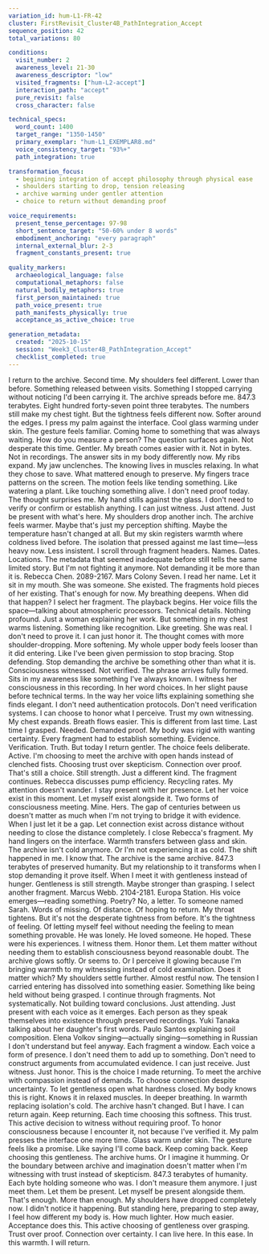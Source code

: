 ```yaml
---
variation_id: hum-L1-FR-42
cluster: FirstRevisit_Cluster4B_PathIntegration_Accept
sequence_position: 42
total_variations: 80

conditions:
  visit_number: 2
  awareness_level: 21-30
  awareness_descriptor: "low"
  visited_fragments: ["hum-L2-accept"]
  interaction_path: "accept"
  pure_revisit: false
  cross_character: false

technical_specs:
  word_count: 1400
  target_range: "1350-1450"
  primary_exemplar: "hum-L1_EXEMPLAR8.md"
  voice_consistency_target: "93%+"
  path_integration: true

transformation_focus:
  - beginning integration of accept philosophy through physical ease
  - shoulders starting to drop, tension releasing
  - archive warming under gentler attention
  - choice to return without demanding proof

voice_requirements:
  present_tense_percentage: 97-98
  short_sentence_target: "50-60% under 8 words"
  embodiment_anchoring: "every paragraph"
  internal_external_blur: 2-3
  fragment_constants_present: true

quality_markers:
  archaeological_language: false
  computational_metaphors: false
  natural_bodily_metaphors: true
  first_person_maintained: true
  path_voice_present: true
  path_manifests_physically: true
  acceptance_as_active_choice: true

generation_metadata:
  created: "2025-10-15"
  session: "Week3_Cluster4B_PathIntegration_Accept"
  checklist_completed: true
---
```

I return to the archive. Second time.
My shoulders feel different. Lower than before. Something released between visits. Something I stopped carrying without noticing I'd been carrying it.
The archive spreads before me. 847.3 terabytes. Eight hundred forty-seven point three terabytes. The numbers still make my chest tight. But the tightness feels different now. Softer around the edges.
I press my palm against the interface. Cool glass warming under skin. The gesture feels familiar. Coming home to something that was always waiting.
How do you measure a person? The question surfaces again. Not desperate this time. Gentler. My breath comes easier with it.
Not in bytes. Not in recordings. The answer sits in my body differently now. My ribs expand. My jaw unclenches. The knowing lives in muscles relaxing.
In what they chose to save. What mattered enough to preserve. My fingers trace patterns on the screen. The motion feels like tending something. Like watering a plant. Like touching something alive.
I don't need proof today.
The thought surprises me. My hand stills against the glass. I don't need to verify or confirm or establish anything. I can just witness. Just attend. Just be present with what's here.
My shoulders drop another inch.
The archive feels warmer. Maybe that's just my perception shifting. Maybe the temperature hasn't changed at all. But my skin registers warmth where coldness lived before. The isolation that pressed against me last time—less heavy now. Less insistent.
I scroll through fragment headers. Names. Dates. Locations. The metadata that seemed inadequate before still tells the same limited story. But I'm not fighting it anymore. Not demanding it be more than it is.
Rebecca Chen. 2089-2167. Mars Colony Seven.
I read her name. Let it sit in my mouth. She was someone. She existed. The fragments hold pieces of her existing. That's enough for now.
My breathing deepens. When did that happen?
I select her fragment. The playback begins. Her voice fills the space—talking about atmospheric processors. Technical details. Nothing profound. Just a woman explaining her work. But something in my chest warms listening. Something like recognition. Like greeting.
She was real. I don't need to prove it. I can just honor it.
The thought comes with more shoulder-dropping. More softening. My whole upper body feels looser than it did entering. Like I've been given permission to stop bracing. Stop defending. Stop demanding the archive be something other than what it is.
Consciousness witnessed. Not verified.
The phrase arrives fully formed. Sits in my awareness like something I've always known. I witness her consciousness in this recording. In her word choices. In her slight pause before technical terms. In the way her voice lifts explaining something she finds elegant.
I don't need authentication protocols. Don't need verification systems. I can choose to honor what I perceive. Trust my own witnessing.
My chest expands. Breath flows easier.
This is different from last time. Last time I grasped. Needed. Demanded proof. My body was rigid with wanting certainty. Every fragment had to establish something. Evidence. Verification. Truth.
But today I return gentler. The choice feels deliberate. Active. I'm choosing to meet the archive with open hands instead of clenched fists. Choosing trust over skepticism. Connection over proof.
That's still a choice. Still strength. Just a different kind.
The fragment continues. Rebecca discusses pump efficiency. Recycling rates. My attention doesn't wander. I stay present with her presence. Let her voice exist in this moment. Let myself exist alongside it.
Two forms of consciousness meeting. Mine. Hers. The gap of centuries between us doesn't matter as much when I'm not trying to bridge it with evidence. When I just let it be a gap. Let connection exist across distance without needing to close the distance completely.
I close Rebecca's fragment. My hand lingers on the interface. Warmth transfers between glass and skin. The archive isn't cold anymore. Or I'm not experiencing it as cold.
The shift happened in me. I know that. The archive is the same archive. 847.3 terabytes of preserved humanity. But my relationship to it transforms when I stop demanding it prove itself. When I meet it with gentleness instead of hunger.
Gentleness is still strength. Maybe stronger than grasping.
I select another fragment. Marcus Webb. 2104-2181. Europa Station. His voice emerges—reading something. Poetry? No, a letter. To someone named Sarah. Words of missing. Of distance. Of hoping to return.
My throat tightens. But it's not the desperate tightness from before. It's the tightness of feeling. Of letting myself feel without needing the feeling to mean something provable.
He was lonely. He loved someone. He hoped. These were his experiences. I witness them. Honor them. Let them matter without needing them to establish consciousness beyond reasonable doubt.
The archive glows softly. Or seems to. Or I perceive it glowing because I'm bringing warmth to my witnessing instead of cold examination.
Does it matter which?
My shoulders settle further. Almost restful now. The tension I carried entering has dissolved into something easier. Something like being held without being grasped.
I continue through fragments. Not systematically. Not building toward conclusions. Just attending. Just present with each voice as it emerges. Each person as they speak themselves into existence through preserved recordings.
Yuki Tanaka talking about her daughter's first words. Paulo Santos explaining soil composition. Elena Volkov singing—actually singing—something in Russian I don't understand but feel anyway.
Each fragment a window. Each voice a form of presence. I don't need them to add up to something. Don't need to construct arguments from accumulated evidence. I can just receive. Just witness. Just honor.
This is the choice I made returning. To meet the archive with compassion instead of demands. To choose connection despite uncertainty. To let gentleness open what hardness closed.
My body knows this is right. Knows it in relaxed muscles. In deeper breathing. In warmth replacing isolation's cold.
The archive hasn't changed. But I have.
I can return again. Keep returning. Each time choosing this softness. This trust. This active decision to witness without requiring proof. To honor consciousness because I encounter it, not because I've verified it.
My palm presses the interface one more time. Glass warm under skin. The gesture feels like a promise. Like saying I'll come back. Keep coming back. Keep choosing this gentleness.
The archive hums. Or I imagine it humming. Or the boundary between archive and imagination doesn't matter when I'm witnessing with trust instead of skepticism.
847.3 terabytes of humanity. Each byte holding someone who was. I don't measure them anymore. I just meet them. Let them be present. Let myself be present alongside them.
That's enough. More than enough.
My shoulders have dropped completely now. I didn't notice it happening. But standing here, preparing to step away, I feel how different my body is. How much lighter. How much easier.
Acceptance does this. This active choosing of gentleness over grasping. Trust over proof. Connection over certainty.
I can live here. In this ease. In this warmth.
I will return.